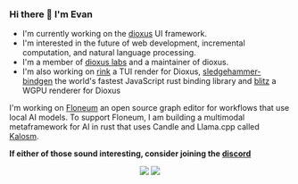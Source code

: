 ### Hi there 👋 I'm Evan

<!--
**Demonthos/demonthos** is a ✨ _special_ ✨ repository because its `README.md` (this file) appears on your GitHub profile.

Here are some ideas to get you started:

- 🔭 I’m currently working on ...
- 🌱 I’m currently learning ...
- 👯 I’m looking to collaborate on ...
- 🤔 I’m looking for help with ...
- 💬 Ask me about ...
- 📫 How to reach me: ...
- 😄 Pronouns: ...
- ⚡ Fun fact: ...
-->

- I'm currently working on the [dioxus](https://github.com/dioxuslabs) UI framework.
- I'm interested in the future of web development, incremental computation, and natural language processing.
- I'm a member of [dioxus labs](https://github.com/dioxuslabs) and a maintainer of dioxus.
- I'm also working on [rink](https://github.com/DioxusLabs/dioxus/tree/master/packages/tui) a TUI render for Dioxus, [sledgehammer-bindgen](https://github.com/Demonthos/sledgehammer_bindgen) the world's fastest JavaScript rust binding library and [blitz](https://github.com/DioxusLabs/blitz) a WGPU renderer for Dioxus

I'm working on [Floneum](https://floneum.com/) an open source graph editor for workflows that use local AI models.
To support Floneum, I am building a multimodal metaframework for AI in rust that uses Candle and Llama.cpp called [Kalosm](https://floneum.com/kalosm).

**If either of those sound interesting, consider joining the [discord](https://discord.gg/dQdmhuB8q5)**

<div align="center">
    <img src="https://github-readme-stats.vercel.app/api?username=ealmloff&theme=tokyonight&hide_rank=true"></img>
    <img src="https://github-readme-stats.vercel.app/api/top-langs/?username=ealmloff&theme=tokyonight"></img>
</div>
